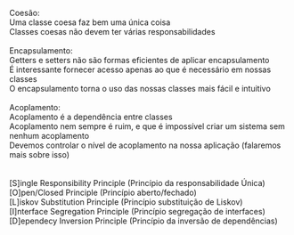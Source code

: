 Coesão:<br />
Uma classe coesa faz bem uma única coisa<br />
Classes coesas não devem ter várias responsabilidades<br />
<br />
Encapsulamento:<br />
Getters e setters não são formas eficientes de aplicar encapsulamento<br />
É interessante fornecer acesso apenas ao que é necessário em nossas classes<br />
O encapsulamento torna o uso das nossas classes mais fácil e intuitivo<br />
<br />
Acoplamento:<br />
Acoplamento é a dependência entre classes<br />
Acoplamento nem sempre é ruim, e que é impossível criar um sistema sem nenhum acoplamento<br />
Devemos controlar o nível de acoplamento na nossa aplicação (falaremos mais sobre isso)<br />
<br />
<br />
[S]ingle Responsibility Principle (Princípio da responsabilidade Única)<br />
[O]pen/Closed Principle (Princípio aberto/fechado)<br />
[L]iskov Substitution Principle (Princípio substituição de Liskov)<br />
[I]nterface Segregation Principle (Princípio segregação de interfaces)<br />
[D]ependecy Inversion Principle (Princípio da inversão de dependências)<br />

